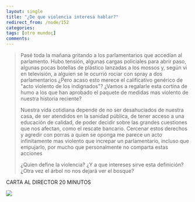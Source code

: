 ```yaml
---
layout: single
title: "¿De que violencia interesa hablar?"
redirect_from: /node/152
categories:
tags: [otro mundoç]
comments: 
---
```

> Pasé toda la mañana gritando a los parlamentarios que accedían al parlamento. Hubo tensión, algunas cargas policiales para abrir paso, algunas pocas botellas de plástico lanzadas a los mossos y, según vi en televisión, a alguien se le ocurrió rociar con spray a dos parlamentarios ¿Pero acaso esto merece el calificativo genérico de "acto violento de los indignados"? ¿Vamos a regalarle esta cortina de humo a los que han aprobado el paquete de medidas mas violento de nuestra historia reciente?
> 
> Nuestra vida cotidiana depende de no ser desahuciados de nuestra casa, de ser atendidos en la sanidad pública, de tener acceso a una educación de calidad, de poder decidir sobre las grandes cuestiones que nos afectan, como el rescate bancario. Cercenar estos derechos y agredir con porras a quien se oponga me parece un acto infinitamente mas violento que increpar un parlamentario, incluso que empujarlo, por mucho que personalmente no comparta estas acciones
> 
> ¿Quien define la violencia? ¿Y a que intereses sirve esta definición? ¿Otra vez el árbol no nos dejará ver el bosque?

CARTA AL DIRECTOR 20 MINUTOS

![](/images/posts/2011-06-16-de-que-violencia-interesa-hablar/15%20M%20poster%203-640x748.jpg)
